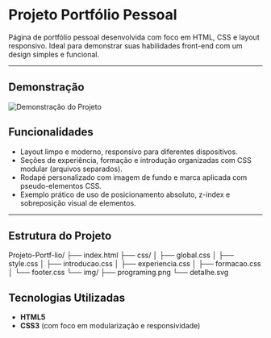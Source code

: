 # Projeto Portfólio Pessoal

Página de portfólio pessoal desenvolvida com foco em HTML, CSS e layout responsivo. Ideal para demonstrar suas habilidades front-end com um design simples e funcional.

---

## Demonstração

![Demonstração do Projeto](./demo/portifólio.gif)

## Funcionalidades

- Layout limpo e moderno, responsivo para diferentes dispositivos.
- Seções de experiência, formação e introdução organizadas com CSS modular (arquivos separados).
- Rodapé personalizado com imagem de fundo e marca aplicada com pseudo-elementos CSS.
- Exemplo prático de uso de posicionamento absoluto, z-index e sobreposição visual de elementos.

---

## Estrutura do Projeto

Projeto-Portf-lio/
├── index.html
├── css/
│ ├── global.css
│ ├── style.css
│ ├── introducao.css
│ ├── experiencia.css
│ ├── formacao.css
│ └── footer.css
└── img/
├── programing.png
└── detalhe.svg

## Tecnologias Utilizadas

- **HTML5**
- **CSS3** (com foco em modularização e responsividade)
